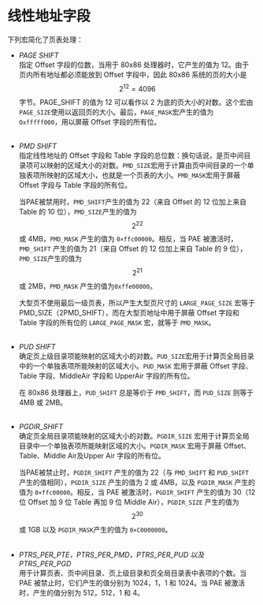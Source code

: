 # 线性地址字段

下列宏简化了页表处理：  

* *PAGE SHIFT*  
  指定 Offset 字段的位数，当用于 80x86 处理器时，它产生的值为 12。由于页内所有地址都必须能放到 Offset 字段中，因此 80x86 系统的页的大小是 $$2^{12}=4096$$ 字节。PAGE_SHIFT 的值为 12 可以看作以 2 为底的页大小的对数。这个宏由 `PAGE_SIZE`使用以返回页的大小。最后，`PAGE_MASK`宏产生的值为 `Oxfffff000`，用以屏蔽 Offset 字段的所有位。  
&emsp;

* *PMD SHIFT*  
  指定线性地址的 Offset 字段和 Table 字段的总位数：换句话说，是页中间目录项可以映射的区域大小的对数。`PMD_SIZE`宏用于计算由页中间目录的一个单独表项所映射的区域大小，也就是一个页表的大小。`PMD_MASK`宏用于屏蔽 Offset 字段与 Table 字段的所有位。  

  

  当PAE被禁用时，`PMD_SHIFT`产生的值为 22（来自 Offset 的 12 位加上来自 Table 的 10 位），`PMD_SIZE`产生的值为 $$2^{22}$$ 或 4MB，`PMD_MASK` 产生的值为 `0×ffc00000`。相反，当 PAE 被激活时，`PMD_SHIFT` 产生的值为 21（来自 Offset 的 12 位加上来自 Table 的 9 位），`PMD_SIZE`产生的值为 $$2^{21}$$ 或 2MB，`PMD_MASK` 产生的值为`0xffe00000`。  

  

  大型页不使用最后一级页表，所以产生大型页尺寸的 `LARGE_PAGE_SIZE` 宏等于 PMD_SIZE（2PMD_SHIFT），而在大型页地址中用于屏蔽 Offset 字段和 Table 字段的所有位的 `LARGE_PAGE_MASK` 宏，就等于 `PMD_MASK`。  
&emsp;

* *PUD SHIFT*  
  确定页上级目录项能映射的区域大小的对数。`PUD_SIZE`宏用于计算页全局目录中的一个单独表项所能映射的区域大小。`PUD_MASK` 宏用于屏蔽 Offset 字段、Table 字段、MiddleAir 字段和 UpperAir 字段的所有位。  

  

  在 80x86 处理器上，`PUD_SHIFT` 总是等价于 `PMD_SHIFT`，而 `PUD_SIZE` 则等于 4MB 或 2MB。  
&emsp;

* *PGDIR_SHIFT*  
  确定页全局目录项能映射的区域大小的对数。`PGDIR_SIZE` 宏用于计算页全局目录中一个单独表项所能映射区域的大小。`PGDIR_MASK` 宏用于屏蔽 Offset、Table、Middle Air及Upper Air 字段的所有位。  

  

  当PAE被禁止时，`PGDIR_SHIFT` 产生的值为 22（与 `PMD_SHIFT` 和 `PUD_SHIFT` 产生的值相同），`PGDIR_SIZE` 产生的值为 2 或 4MB，以及 `PGDIR_MASK` 产生的值为 `0×ffc00000`。相反，当 PAE 被激活时，`PGDIR_SHIFT` 产生的值为 30（12位 Offset 加 9 位 Table 再加 9 位 Middle Air），`PGDIR_SIZE` 产生的值为 $$2^{30}$$ 或 1GB 以及 `PGDIR_MASK`产生的值为 `0×C0000000`。  
&emsp;

* *PTRS_PER_PTE，PTRS_PER_PMD，PTRS_PER_PUD 以及 PTRS_PER_PGD*  
  用于计算页表、页中间目录、页上级目录和页全局目录表中表项的个数。当 PAE 被禁止时，它们产生的值分别为 1024，1，1 和 1024。当 PAE 被激活时，产生的值分别为 512，512，1 和 4。
